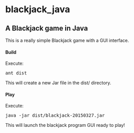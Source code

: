# blackjack_java
<h2>A Blackjack game in Java</h2>

This is a really simple Blackjack game with a GUI interface.

<h4>Build</h4>
Execute:
<pre>ant dist</pre>

This will create a new Jar file in the dist/ directory.

<h4>Play</h4>
Execute: 
<pre>java -jar dist/blackjack-20150327.jar</pre>
This will launch the blackjack program GUI ready to play!
